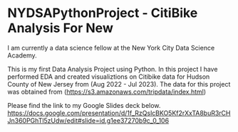 # NYDSAPythonProject - CitiBike Analysis For New 

I am currently a data science fellow at the New York City Data Science Academy.

This is my first Data Analysis Project using Python. In this project I have performed EDA and created visualiztions on Citibike data for Hudson County of New Jersey from (Aug 2022 - Jul 2023). The data for this project was obtained from (https://s3.amazonaws.com/tripdata/index.html) 

Please find the link to my Google Slides deck below.
https://docs.google.com/presentation/d/1f_RzQslcBKO5Kf2rXxTA8buR3rCHJn360PGhTl5zUdw/edit#slide=id.g1ee37270b9c_0_106
